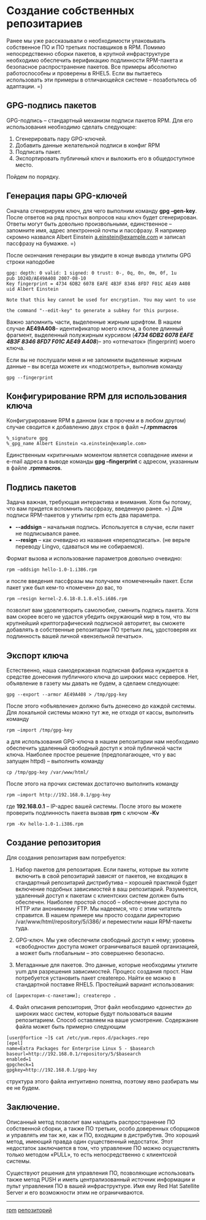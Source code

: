 # Создание собственных репозитариев

Ранее мы уже рассказывали о необходимости упаковывать собственное ПО и ПО третьих поставщиков в RPM. Помимо непосредственно сборки пакетов, в крупной инфраструктуре необходимо обеспечить верификацию подлинности RPM-пакета и безопасное распространение пакетов. Все примеры абсолютно работоспособны и проверены в RHEL5. Если вы пытаетесь использовать эти примеры в отличающейся системе – позаботьтесь об адаптации. =)


## GPG-подпись пакетов

GPG-подпись – стандартный механизм подписи пакетов RPM. Для его использования необходимо сделать следующее:

1. Сгенерировать пару GPG-ключей.
2. Добавить данные желательной подписи в конфиг RPM
3. Подписать пакет.
4. Экспортировать публичный ключ и выложить его в общедоступное место.

Пойдем по порядку.

## Генерация пары GPG-ключей

Сначала сгенерируем ключ, для чего выполним команду **gpg –gen-key**. После ответов на ряд простых вопросов наш ключ будет сгенерирован. Ответы могут быть довольно произвольными, единственное – запомните имя, адрес электронной почты и пассфразу. Я например скромно назвался Albert Einstein <a.einstein@example.com> и записал пассфразу на бумажке. =)

После окончания генерации вы увидите в конце вывода утилиты GPG строки наподобие

```console
gpg: depth: 0 valid: 1 signed: 0 trust: 0-, 0q, 0n, 0m, 0f, 1u
pub 1024D/AE49A408 2007-08-10
Key fingerprint = 4734 6DB2 6078 EAFE 4B3F 8346 8FD7 F01C AE49 A408
uid Albert Einstein 

Note that this key cannot be used for encryption. You may want to use

the command "--edit-key" to generate a subkey for this purpose.
```

Важно запомнить части, выделенные жирным шрифтом. В нашем случае **AE49A408**– идентификатор моего ключа, а более длинный фрагмент, выделенный полужирным курсивом (***4734 6DB2 6078 EAFE 4B3F 8346 8FD7 F01C AE49 A408***)– это «отпечаток» (fingerprint) моего ключа.

Если вы не послушали меня и не запомнили выделенные жирным данные – вы всегда можете их «подсмотреть», выполнив команду

```console
gpg --fingerprint
```

## Конфигурирование RPM для использования ключа

Конфигурирование RPM в данном (как в прочем и в любом другом) случае сводится к добавлению двух строк в файл **~/.rpmmacros**

```console
%_signature gpg
%_gpg_name Albert Einstein <a.einstein@example.com>
```

Единственным «критичным» моментом является совпадение имени и e-mail адреса в выводе команды **gpg –fingerprint** с адресом, указанным в файле **.rpmmacros**.

## Подпись пакетов

Задача важная, требующая интерактива и внимания. Хотя бы потому, что вам придется вспомнить пассфразу, введенную ранее. =)
Для подписи RPM-пакетов у утилиты rpm есть два параметра.

* **--addsign** – начальная подпись. Используется в случае, если пакет не подписывался ранее.
* **--resign** – как очевидно из названия «переподписать». (не верьте переводу Lingvo, сдаваться мы не собираемся).

Формат вызова и использование параметров довольно очевидно:

```console
rpm –addsign hello-1.0-1.i386.rpm
```

и после введения пассфразы мы получаем «помеченный» пакет. Если пакет уже был кем-то «помечен» до вас, то

```console
rpm –resign kernel-2.6.18-8.1.8.el5.i686.rpm
```

позволит вам удовлетворить самолюбие, сменить подпись пакета. Хотя вам скорее всего не удастся убедить окружающий мир в том, что вы крупнейший криптографический подписной авторитет, вы сможете добавлять в собственные репозитарии ПО третьих лиц, удостоверяя их подлинность вашей личной «вензельной печатью».

## Экспорт ключа

Естественно, наша самодержавная подписная фабрика нуждается в средстве донесения публичного ключа до широких масс серверов. Нет, объявление в газету мы давать не будем, а сделаем следующее:

```console
gpg --export --armor AE49A408 > /tmp/gpg-key
```

После этого «объявление» должно быть донесено до каждой системы. Для локальной системы можно тут же, не отходя от кассы, выполнить команду

```console
rpm –import /tmp/gpg-key
```

а для использования GPG-ключа в нашем репозитарии нам необходимо обеспечить удаленный свободный доступ к этой публичной части ключа. Наиболее простое решение (предполагающее, что у вас запущен httpd) – выполнить команду

```console
cp /tmp/gpg-key /var/www/html/
```

После этого на прочих системах достаточно выполнить команду

```console
rpm –import http://192.168.0.1/gpg-key
```

где **192.168.0.1** – IP-адрес вашей системы. После этого вы можете проверить подлинность пакета вызвав **rpm** с ключом **-Kv**

```console
rpm -Kv hello-1.0-1.i386.rpm
```

## Создание репозитория

Для создания репозитария вам потребуется:

1. Набор пакетов для репозитария. Если пакеты, которые вы хотите включить в свой репозитарий зависят от пакетов, не входящих в стандартный репозитарий дистрибутива – хорошей практикой будет включение подобных зависимостей в ваш репозитарий. Разумеется, удаленный доступ к пакетам с клиентских систем должен быть обеспечен. Наиболее простой способ – обеспечение доступа по HTTP или анонимному FTP. Мы надеемся, что с этим читатель справится. В нашем примере мы просто создали директорию /var/www/html/repository/5/i386/ и переместили наши RPM-пакеты туда.

2. GPG-ключ. Мы уже обеспечили свободный доступ к нему; уровень «свободности» доступа может ограничиваться вашей организацией, а может быть глобальным – это совершенно безопасно.

3. Метаданные для пакетов. Это данные, которые необходимы утилите yum для разрешения зависимостей. Процесс создания прост. Нам потребуется установить пакет createrepo. Найти ее можно в стандартной поставке RHEL5. Простейший вариант использования:

```console
cd [директория-с-пакетами]; createrepo .
```

4. Файл описания репозитория, Этот файл необходимо «донести» до широких масс систем, которые будут пользоваться вашим репозитарием. Способ оставляем на ваше усмотрение. Содержание файла может быть примерно следующим

```console
[user@fortice ~]$ cat /etc/yum.repos.d/packages.repo
[epel]
name=Extra Packages for Enterprise Linux 5 - $basearch
baseurl=http://192.168.0.1/repository/5/$basearch
enabled=1
gpgcheck=1
gpgkey=http://192.168.0.1/gpg-key
```

структура этого файла интуитивно понятна, поэтому явно разбирать мы ее не будем.

## Заключение.

Описанный метод позволит вам наладить распространение ПО собственной сборки, а также ПО третьих, особо доверенных сборщиков и управлять им так же, как и ПО, входящим в дистрибутив. Это хороший метод, имеющий правда один существенный недостаток. Этот недостаток заключается в том, что управление ПО можно осуществлять только методом «PULL», то есть непосредственно с клиентской системы.

Существуют решения для управления ПО, позволяющие использовать также метод PUSH и иметь централизованный источник информации и пульт управления ПО в вашей инфраструктуре. Имя ему Red Hat Satellite Server и его возможности этим не ограничиваются.
**********
[rpm](/tags/rpm.md)
[репозиторий](/tags/%D1%80%D0%B5%D0%BF%D0%BE%D0%B7%D0%B8%D1%82%D0%BE%D1%80%D0%B8%D0%B9.md)
